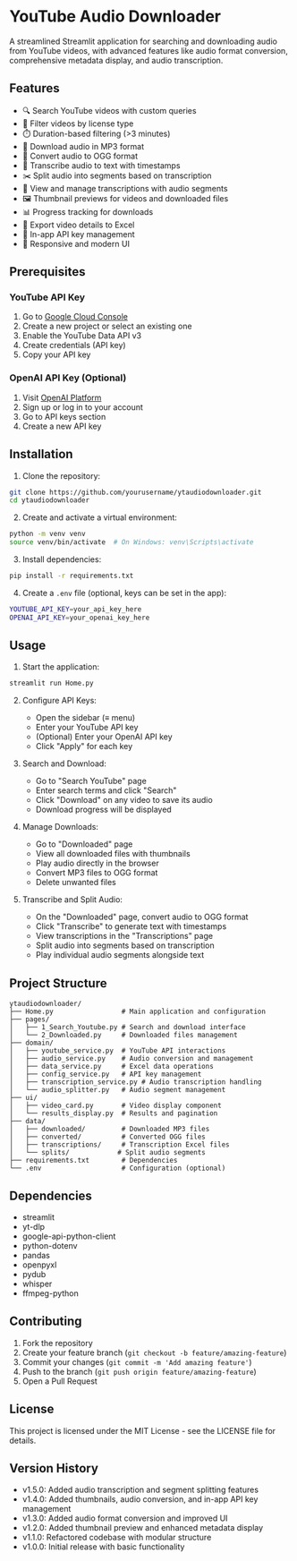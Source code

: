 # YouTube Audio Downloader

A streamlined Streamlit application for searching and downloading audio from YouTube videos, with advanced features like audio format conversion, comprehensive metadata display, and audio transcription.

## Features

- 🔍 Search YouTube videos with custom queries
- 📜 Filter videos by license type
- ⏱️ Duration-based filtering (>3 minutes)
- 🎵 Download audio in MP3 format
- 🔄 Convert audio to OGG format
- 🎯 Transcribe audio to text with timestamps
- ✂️ Split audio into segments based on transcription
- 📝 View and manage transcriptions with audio segments
- 🖼️ Thumbnail previews for videos and downloaded files
- 📊 Progress tracking for downloads
- 📑 Export video details to Excel
- 🔑 In-app API key management
- 📱 Responsive and modern UI

## Prerequisites

### YouTube API Key
1. Go to [Google Cloud Console](https://console.cloud.google.com/)
2. Create a new project or select an existing one
3. Enable the YouTube Data API v3
4. Create credentials (API key)
5. Copy your API key

### OpenAI API Key (Optional)
1. Visit [OpenAI Platform](https://platform.openai.com/)
2. Sign up or log in to your account
3. Go to API keys section
4. Create a new API key

## Installation

1. Clone the repository:
```bash
git clone https://github.com/yourusername/ytaudiodownloader.git
cd ytaudiodownloader
```

2. Create and activate a virtual environment:
```bash
python -m venv venv
source venv/bin/activate  # On Windows: venv\Scripts\activate
```

3. Install dependencies:
```bash
pip install -r requirements.txt
```

4. Create a `.env` file (optional, keys can be set in the app):
```bash
YOUTUBE_API_KEY=your_api_key_here
OPENAI_API_KEY=your_openai_key_here
```

## Usage

1. Start the application:
```bash
streamlit run Home.py
```

2. Configure API Keys:
   - Open the sidebar (≡ menu)
   - Enter your YouTube API key
   - (Optional) Enter your OpenAI API key
   - Click "Apply" for each key

3. Search and Download:
   - Go to "Search YouTube" page
   - Enter search terms and click "Search"
   - Click "Download" on any video to save its audio
   - Download progress will be displayed

4. Manage Downloads:
   - Go to "Downloaded" page
   - View all downloaded files with thumbnails
   - Play audio directly in the browser
   - Convert MP3 files to OGG format
   - Delete unwanted files

5. Transcribe and Split Audio:
   - On the "Downloaded" page, convert audio to OGG format
   - Click "Transcribe" to generate text with timestamps
   - View transcriptions in the "Transcriptions" page
   - Split audio into segments based on transcription
   - Play individual audio segments alongside text

## Project Structure

```
ytaudiodownloader/
├── Home.py                 # Main application and configuration
├── pages/
│   ├── 1_Search_Youtube.py # Search and download interface
│   └── 2_Downloaded.py     # Downloaded files management
├── domain/
│   ├── youtube_service.py  # YouTube API interactions
│   ├── audio_service.py    # Audio conversion and management
│   ├── data_service.py     # Excel data operations
│   ├── config_service.py   # API key management
│   ├── transcription_service.py # Audio transcription handling
│   └── audio_splitter.py   # Audio segment management
├── ui/
│   ├── video_card.py       # Video display component
│   └── results_display.py  # Results and pagination
├── data/
│   ├── downloaded/         # Downloaded MP3 files
│   ├── converted/          # Converted OGG files
│   ├── transcriptions/     # Transcription Excel files
│   └── splits/            # Split audio segments
├── requirements.txt        # Dependencies
└── .env                    # Configuration (optional)
```

## Dependencies

- streamlit
- yt-dlp
- google-api-python-client
- python-dotenv
- pandas
- openpyxl
- pydub
- whisper
- ffmpeg-python

## Contributing

1. Fork the repository
2. Create your feature branch (`git checkout -b feature/amazing-feature`)
3. Commit your changes (`git commit -m 'Add amazing feature'`)
4. Push to the branch (`git push origin feature/amazing-feature`)
5. Open a Pull Request

## License

This project is licensed under the MIT License - see the LICENSE file for details.

## Version History

- v1.5.0: Added audio transcription and segment splitting features
- v1.4.0: Added thumbnails, audio conversion, and in-app API key management
- v1.3.0: Added audio format conversion and improved UI
- v1.2.0: Added thumbnail preview and enhanced metadata display
- v1.1.0: Refactored codebase with modular structure
- v1.0.0: Initial release with basic functionality
